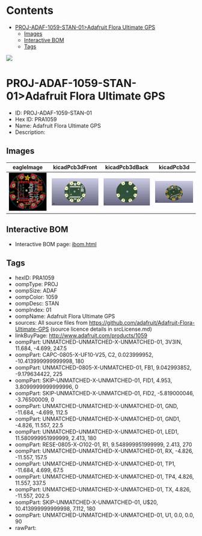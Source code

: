 



Contents
========

* [PROJ-ADAF-1059-STAN-01>Adafruit Flora Ultimate GPS](#proj-adaf-1059-stan-01adafruit-flora-ultimate-gps)
	* [Images](#images)
	* [Interactive BOM](#interactive-bom)
	* [Tags](#tags)
  
![][im]
# PROJ-ADAF-1059-STAN-01>Adafruit Flora Ultimate GPS

- ID: PROJ-ADAF-1059-STAN-01
- Hex ID: PRA1059
- Name: Adafruit Flora Ultimate GPS
- Description: 

## Images
  
  

|eagleImage|kicadPcb3dFront|kicadPcb3dBack|kicadPcb3d|
| :---: | :---: | :---: | :---: |
|[![eagleImage](eagleImage_140.png)](eagleImage_600.png)|[![kicadPcb3dFront](kicadPcb3dFront_140.png)](kicadPcb3dFront_600.png)|[![kicadPcb3dBack](kicadPcb3dBack_140.png)](kicadPcb3dBack_600.png)|[![kicadPcb3d](kicadPcb3d_140.png)](kicadPcb3d_600.png)|

## Interactive BOM

- Interactive BOM page: [ibom.html](kicad/bom/ibom.html)

## Tags

- hexID: PRA1059
- oompType: PROJ
- oompSize: ADAF
- oompColor: 1059
- oompDesc: STAN
- oompIndex: 01
- oompName: Adafruit Flora Ultimate GPS
- sources: All source files from https://github.com/adafruit/Adafruit-Flora-Ultimate-GPS (source licence details in srcLicense.md)
- linkBuyPage: http://www.adafruit.com/products/1059
- oompPart: UNMATCHED-UNMATCHED-X-UNMATCHED-01, 3V3IN, 11.684, -4.699, 247.5
- oompPart: CAPC-0805-X-UF10-V25, C2, 0.023999952, -10.413999999999998, 180
- oompPart: UNMATCHED-0805-X-UNMATCHED-01, FB1, 9.042993852, -9.179634422, 225
- oompPart: SKIP-UNMATCHED-X-UNMATCHED-01, FID1, 4.953, 3.8099999999999996, 0
- oompPart: SKIP-UNMATCHED-X-UNMATCHED-01, FID2, -5.819000046, -3.76500009, 0
- oompPart: UNMATCHED-UNMATCHED-X-UNMATCHED-01, GND, -11.684, -4.699, 112.5
- oompPart: UNMATCHED-UNMATCHED-X-UNMATCHED-01, GND1, -4.826, 11.557, 22.5
- oompPart: UNMATCHED-UNMATCHED-X-UNMATCHED-01, LED1, 11.580999951999999, 2.413, 180
- oompPart: RESE-0805-X-O102-01, R1, 9.548999951999999, 2.413, 270
- oompPart: UNMATCHED-UNMATCHED-X-UNMATCHED-01, RX, -4.826, -11.557, 157.5
- oompPart: UNMATCHED-UNMATCHED-X-UNMATCHED-01, TP1, -11.684, 4.699, 67.5
- oompPart: UNMATCHED-UNMATCHED-X-UNMATCHED-01, TP4, 4.826, 11.557, 337.5
- oompPart: UNMATCHED-UNMATCHED-X-UNMATCHED-01, TX, 4.826, -11.557, 202.5
- oompPart: SKIP-UNMATCHED-X-UNMATCHED-01, U$20, 10.413999999999998, 7.112, 180
- oompPart: UNMATCHED-UNMATCHED-X-UNMATCHED-01, U1, 0.0, 0.0, 90
- rawPart: 



[im]: kicadPcb3d_450.png
